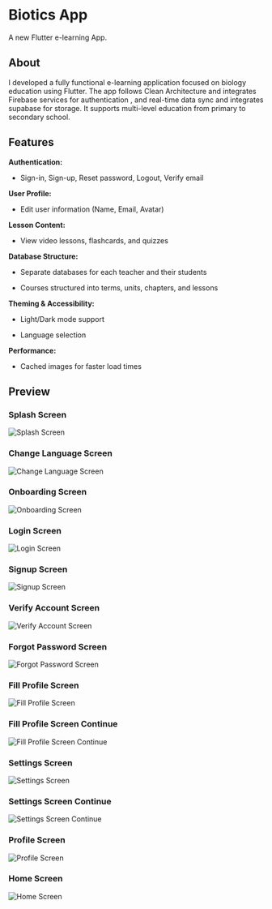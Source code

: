 #  Biotics App
A new Flutter e-learning App.

## About
I developed a fully functional e-learning application focused on biology education using Flutter. The app follows Clean Architecture and integrates Firebase services for authentication , and real-time data sync and integrates supabase for storage. It supports multi-level education from primary to secondary school.

## Features
**Authentication:** 
- Sign-in, Sign-up, Reset password, Logout, Verify email

**User Profile:** 
- Edit user information (Name, Email, Avatar)

**Lesson Content:** 
- View video lessons, flashcards, and quizzes

**Database Structure:**

- Separate databases for each teacher and their students

- Courses structured into terms, units, chapters, and lessons

**Theming & Accessibility:**

- Light/Dark mode support

- Language selection

**Performance:**

- Cached images for faster load times

## Preview
### Splash Screen
![Splash Screen](assets/Biotics_app_presentation/1.png)
### Change Language Screen
![Change Language Screen](assets/Biotics_app_presentation/2.png)
### Onboarding Screen
![Onboarding Screen](assets/Biotics_app_presentation/3.png)
### Login Screen
![Login Screen](assets/Biotics_app_presentation/4.png)
### Signup Screen
![Signup Screen](assets/Biotics_app_presentation/5.png)
### Verify Account Screen
![Verify Account Screen](assets/Biotics_app_presentation/6.png)
### Forgot Password Screen
![Forgot Password Screen](assets/Biotics_app_presentation/7.png)
### Fill Profile Screen
![Fill Profile Screen](assets/Biotics_app_presentation/8.png)
### Fill Profile Screen Continue
![Fill Profile Screen Continue](assets/Biotics_app_presentation/9.png)
### Settings Screen
![Settings Screen](assets/Biotics_app_presentation/10.png)
### Settings Screen Continue
![Settings Screen Continue](assets/Biotics_app_presentation/11.png)
### Profile Screen
![Profile Screen](assets/Biotics_app_presentation/12.png)
### Home Screen
![Home Screen](assets/Biotics_app_presentation/13.png)